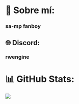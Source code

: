 # 💫 Sobre mí:
### **sa-mp fanboy**

## 🌐 Discord:
### rwengine

# 📊 GitHub Stats:
![](https://github-readme-stats.vercel.app/api/top-langs/?username=D13G00&theme=dark&hide_border=false&include_all_commits=false&count_private=false&layout=compact)

